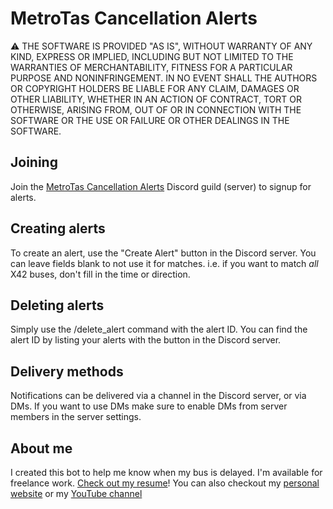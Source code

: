 # MetroTas Cancellation Alerts
:warning: THE SOFTWARE IS PROVIDED "AS IS", WITHOUT WARRANTY OF ANY KIND, EXPRESS OR
IMPLIED, INCLUDING BUT NOT LIMITED TO THE WARRANTIES OF MERCHANTABILITY,
FITNESS FOR A PARTICULAR PURPOSE AND NONINFRINGEMENT. IN NO EVENT SHALL THE
AUTHORS OR COPYRIGHT HOLDERS BE LIABLE FOR ANY CLAIM, DAMAGES OR OTHER
LIABILITY, WHETHER IN AN ACTION OF CONTRACT, TORT OR OTHERWISE, ARISING FROM,
OUT OF OR IN CONNECTION WITH THE SOFTWARE OR THE USE OR FAILURE OR OTHER DEALINGS
IN THE SOFTWARE.

## Joining
Join the [MetroTas Cancellation Alerts](https://discord.gg/DmQuNWcrwT) Discord guild (server) to signup for alerts.

## Creating alerts
To create an alert, use the "Create Alert" button in the Discord server. You can leave fields blank to not use it for matches. i.e. if you want to match *all* X42 buses, don't fill in the time or direction.

## Deleting alerts
Simply use the /delete_alert command with the alert ID. You can find the alert ID by listing your alerts with the button in the Discord server.

## Delivery methods
Notifications can be delivered via a channel in the Discord server, or via DMs. If you want to use DMs make sure to enable DMs from server members in the server settings.

## About me
I created this bot to help me know when my bus is delayed.
I'm available for freelance work. [Check out my resume](https://mburgess.au/resume)!
You can also checkout my [personal website](https://maxstuff.net) or my [YouTube channel](https://maxstuff.net/youtube)